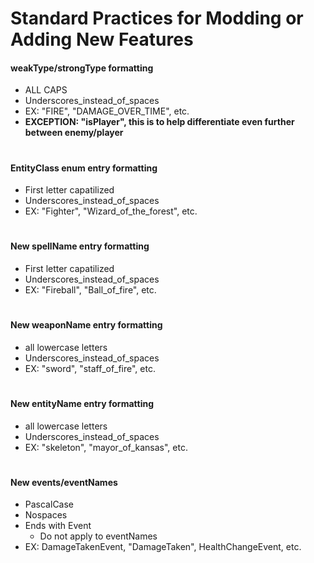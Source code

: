 # Standard Practices for Modding or Adding New Features

#### weakType/strongType formatting
- ALL CAPS
- Underscores_instead_of_spaces
- EX: "FIRE", "DAMAGE_OVER_TIME", etc.
- **EXCEPTION: "isPlayer", this is to help differentiate even further between enemy/player**
# 
#### EntityClass enum entry formatting
- First letter capatilized
- Underscores_instead_of_spaces
- EX: "Fighter", "Wizard_of_the_forest", etc.
# 
#### New spellName entry formatting
- First letter capatilized
- Underscores_instead_of_spaces
- EX: "Fireball", "Ball_of_fire", etc.
# 
#### New weaponName entry formatting
- all lowercase letters
- Underscores_instead_of_spaces
- EX: "sword", "staff_of_fire", etc.
# 
#### New entityName entry formatting
- all lowercase letters
- Underscores_instead_of_spaces
- EX: "skeleton", "mayor_of_kansas", etc.
#
#### New events/eventNames
- PascalCase
- Nospaces
- Ends with Event
    - Do not apply to eventNames
- EX: DamageTakenEvent, "DamageTaken", HealthChangeEvent, etc.
